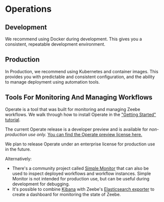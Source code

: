 # Operations

## Development

We recommend using Docker during development. This gives you a consistent, repeatable development environment.

## Production

In Production, we recommend using Kubernetes and container images. This provides you with predictable and consistent configuration, and the ability to manage deployment using automation tools.   

## Tools For Monitoring And Managing Workflows

Operate is a tool that was built for monitoring and managing Zeebe workflows. We walk through how to install Operate in the ["Getting Started" tutorial](https://docs.zeebe.io/getting-started/README.html).

The current Operate release is a developer preview and is available for _non-production use only._ [You can find the Operate preview license here.](https://zeebe.io/legal/operate-evaluation-license/)

We plan to release Operate under an enterprise license for production use in the future. 

Alternatively:

* There's a community project called [Simple Monitor](https://github.com/zeebe-io/zeebe-simple-monitor) that can also be used to inspect deployed workflows and workflow instances. Simple Monitor is not intended for production use, but can be useful during development for debugging. 
* It's possible to combine [Kibana](https://www.elastic.co/products/kibana) with Zeebe's [Elasticsearch exporter](https://github.com/zeebe-io/zeebe/tree/e527f8a566cade12a8dd69d38909c55ea9594eca/exporters/elasticsearch-exporter) to create a dashboard for monitoring the state of Zeebe. 


